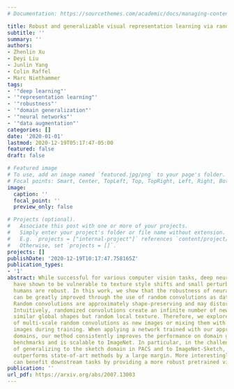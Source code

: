 ```yaml
---
# Documentation: https://sourcethemes.com/academic/docs/managing-content/

title: Robust and generalizable visual representation learning via random convolutions
subtitle: ''
summary: ''
authors:
- Zhenlin Xu
- Deyi Liu
- Junlin Yang
- Colin Raffel
- Marc Niethammer
tags:
- '"deep learning"'
- '"representation learning"'
- '"robustness"'
- '"domain generalization"'
- '"neural networks"'
- '"data augmentation"'
categories: []
date: '2020-01-01'
lastmod: 2020-12-19T05:17:47-05:00
featured: false
draft: false

# Featured image
# To use, add an image named `featured.jpg/png` to your page's folder.
# Focal points: Smart, Center, TopLeft, Top, TopRight, Left, Right, BottomLeft, Bottom, BottomRight.
image:
  caption: ''
  focal_point: ''
  preview_only: false

# Projects (optional).
#   Associate this post with one or more of your projects.
#   Simply enter your project's folder or file name without extension.
#   E.g. `projects = ["internal-project"]` references `content/project/deep-learning/index.md`.
#   Otherwise, set `projects = []`.
projects: []
publishDate: '2020-12-19T10:17:47.758165Z'
publication_types:
- '1'
abstract: While successful for various computer vision tasks, deep neural networks
  have shown to be vulnerable to texture style shifts and small perturbations to which
  humans are robust. In this work, we show that the robustness of neural networks
  can be greatly improved through the use of random convolutions as data augmentation.
  Random convolutions are approximately shape-preserving and may distort local textures.
  Intuitively, randomized convolutions create an infinite number of new domains with
  similar global shapes but random local texture. Therefore, we explore using outputs
  of multi-scale random convolutions as new images or mixing them with the original
  images during training. When applying a network trained with our approach to unseen
  domains, our method consistently improves the performance on domain generalization
  benchmarks and is scalable to ImageNet. In particular, in the challenging scenario
  of generalizing to the sketch domain in PACS and to ImageNet-Sketch, our method
  outperforms state-of-art methods by a large margin. More interestingly, our method
  can benefit downstream tasks by providing a more robust pretrained visual representation.
publication: ''
url_pdf: https://arxiv.org/abs/2007.13003
---
```

